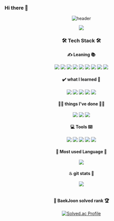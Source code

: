 ### Hi there 👋
<div align=center>

![header](https://capsule-render.vercel.app/api?type=waving&color=gradient&customColorList=14&height=300&section=header&text=Welcome&fontAlignY=40&desc=Young's%20Github%20Profile&fontSize=90&descAlign=60&descSize=25&descAlignY=57&animation=twinkling)


<a href="https://hits.seeyoufarm.com"><img src="https://hits.seeyoufarm.com/api/count/incr/badge.svg?url=https%3A%2F%2Fgithub.com%2Fheart44&count_bg=%23BC85F9&title_bg=%23DBDBDB&icon=bitrise.svg&icon_color=%23918F92&title=hits&edge_flat=false"/></a>


<h3><b>🛠 Tech Stack 🛠</b></h3>
<h4><b>✍️ Leaning 📚</b></h4>

<img src="https://img.shields.io/badge/apache-D22128?style=for-the-badge&logo=apache&logoColor=black">
<img src="https://img.shields.io/badge/html5-E34F26?style=for-the-badge&logo=html5&logoColor=white">
<img src="https://img.shields.io/badge/javascript-F7DF1E?style=for-the-badge&logo=javascript&logoColor=black">
<img src="https://img.shields.io/badge/vue.js-4FC08D?style=for-the-badge&logo=vue.js&logoColor=white">
<img src="https://img.shields.io/badge/node.js-339933?style=for-the-badge&logo=Node.js&logoColor=white">
<img src="https://img.shields.io/badge/css-1572B6?style=for-the-badge&logo=css3&logoColor=white">
<img src="https://img.shields.io/badge/mysql-4479A1?style=for-the-badge&logo=mysql&logoColor=white">
<img src="https://img.shields.io/badge/php-777BB4?style=for-the-badge&logo=php&logoColor=white">
<img src="https://img.shields.io/badge/bootstrap-7952B3?style=for-the-badge&logo=bootstrap&logoColor=white">


<br>

<h4><b>✔️ what I learned 🏫</b></h4>

<img src="https://img.shields.io/badge/c-A8B9CC?style=for-the-badge&logo=c&logoColor=black">
<img src="https://img.shields.io/badge/c++-00599C?style=for-the-badge&logo=c%2B%2B&logoColor=white">
<img src="https://img.shields.io/badge/python-3776AB?style=for-the-badge&logo=python&logoColor=white"> 
<img src="https://img.shields.io/badge/mysql-4479A1?style=for-the-badge&logo=mysql&logoColor=white">
<img src="https://img.shields.io/badge/java-007396?style=for-the-badge&logo=java&logoColor=white">

<br>
<h4><b>🧜‍♀️ things I've done 🧚‍♀️</b></h4>

<img src="https://img.shields.io/badge/tomcat-F8DC75?style=for-the-badge&logo=apachetomcat&logoColor=black">
<img src="https://img.shields.io/badge/node.js-339933?style=for-the-badge&logo=Node.js&logoColor=white">
<img src="https://img.shields.io/badge/react-61DAFB?style=for-the-badge&logo=react&logoColor=black">

<br>
<h4><b>💻 Tools ⌨️</b></h4>

<img src="https://img.shields.io/badge/android%20studio-3DDC84?style=for-the-badge&logo=androidstudio&logoColor=white">
<img src="https://img.shields.io/badge/visual%20studio%20code-007ACC?style=for-the-badge&logo=visualstudiocode&logoColor=white">
<img src="https://img.shields.io/badge/visual%20studio-5C2D91?style=for-the-badge&logo=visualstudio&logoColor=white">
<img src="https://img.shields.io/badge/eclipse-2C2255?style=for-the-badge&logo=eclipse&logoColor=white">
<img src="https://img.shields.io/badge/PyCharm-000000?style=for-the-badge&logo=PyCharm&logoColor=white">

<br>

<h4><b>🎈 Most used Language 🎃</b></h4>
<img src="https://github-readme-stats.vercel.app/api/top-langs/?username=heart44&layout=compact&theme=&langs_count=6)"><br>
  <h4><b>♨ git stats 🌌</b></h4>
<img src="https://github-readme-stats.vercel.app/api?username=WonYoung&theme=buefy&show_icons=true"><br>
<br>
<h4><b>🥇 BaekJoon solved rank 🏆</b></h4>

[![Solved.ac Profile](http://mazassumnida.wtf/api/generate_badge?boj=fighting0044)](https://solved.ac/fighting0044)

</div>



